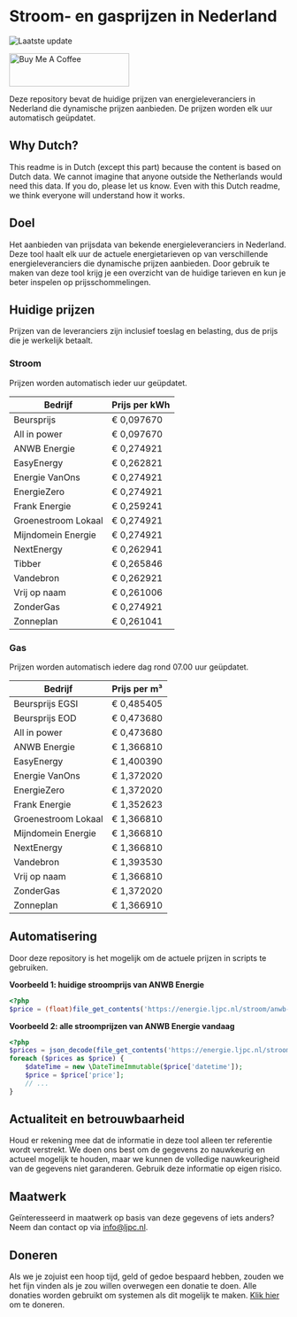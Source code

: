 # Stroom- en gasprijzen in Nederland

![Laatste update](https://img.shields.io/badge/laatste%20update-2025--02--19%2003%3A00%20CET-brightgreen)

<a href="https://www.buymeacoffee.com/Lars-" target="_blank"><img src="https://cdn.buymeacoffee.com/buttons/v2/default-orange.png" alt="Buy Me A Coffee" height="60" style="height: 60px !important;width: 217px !important;" ></a>

Deze repository bevat de huidige prijzen van energieleveranciers in Nederland die dynamische prijzen aanbieden. De prijzen worden elk uur automatisch geüpdatet.

## Why Dutch?

This readme is in Dutch (except this part) because the content is based on Dutch data. We cannot imagine that anyone outside the Netherlands would need this data. If you do, please let us know. Even with this Dutch readme, we think
everyone will understand how it works.

## Doel

Het aanbieden van prijsdata van bekende energieleveranciers in Nederland. Deze tool haalt elk uur de actuele energietarieven op van verschillende energieleveranciers die dynamische prijzen aanbieden. Door gebruik te maken van deze tool
krijg je een overzicht van de huidige tarieven en kun je beter inspelen op prijsschommelingen.

## Huidige prijzen

Prijzen van de leveranciers zijn inclusief toeslag en belasting, dus de prijs die je werkelijk betaalt.

### Stroom

Prijzen worden automatisch ieder uur geüpdatet.

 Bedrijf | Prijs per kWh 
---------|---------------
Beursprijs | € 0,097670
All in power | € 0,097670
ANWB Energie | € 0,274921
EasyEnergy | € 0,262821
Energie VanOns | € 0,274921
EnergieZero | € 0,274921
Frank Energie | € 0,259241
Groenestroom Lokaal | € 0,274921
Mijndomein Energie | € 0,274921
NextEnergy | € 0,262941
Tibber | € 0,265846
Vandebron | € 0,262921
Vrij op naam | € 0,261006
ZonderGas | € 0,274921
Zonneplan | € 0,261041


### Gas

Prijzen worden automatisch iedere dag rond 07.00 uur geüpdatet.

 Bedrijf | Prijs per m³ 
---------|--------------
Beursprijs EGSI | € 0,485405
Beursprijs EOD | € 0,473680
All in power | € 0,473680
ANWB Energie | € 1,366810
EasyEnergy | € 1,400390
Energie VanOns | € 1,372020
EnergieZero | € 1,372020
Frank Energie | € 1,352623
Groenestroom Lokaal | € 1,366810
Mijndomein Energie | € 1,366810
NextEnergy | € 1,366810
Vandebron | € 1,393530
Vrij op naam | € 1,366810
ZonderGas | € 1,372020
Zonneplan | € 1,366910


## Automatisering

Door deze repository is het mogelijk om de actuele prijzen in scripts te gebruiken.

**Voorbeeld 1: huidige stroomprijs van ANWB Energie**

```php
<?php
$price = (float)file_get_contents('https://energie.ljpc.nl/stroom/anwb-energie-nu.txt');

```

**Voorbeeld 2: alle stroomprijzen van ANWB Energie vandaag**

```php
<?php
$prices = json_decode(file_get_contents('https://energie.ljpc.nl/stroom/all-in-power-vandaag.json'),true);
foreach ($prices as $price) {
    $dateTime = new \DateTimeImmutable($price['datetime']);
    $price = $price['price'];
    // ...
}
```

## Actualiteit en betrouwbaarheid

Houd er rekening mee dat de informatie in deze tool alleen ter referentie wordt verstrekt. We doen ons best om de gegevens zo nauwkeurig en actueel mogelijk te houden, maar we kunnen de volledige nauwkeurigheid van de gegevens niet
garanderen. Gebruik deze informatie op eigen risico.

## Maatwerk

Geïnteresseerd in maatwerk op basis van deze gegevens of iets anders? Neem dan contact op
via [info@ljpc.nl](mailto:info@ljpc.nl?subject=Energie%20prijzen).

## Doneren

Als we je zojuist een hoop tijd, geld of gedoe bespaard hebben, zouden we het fijn vinden als je zou willen overwegen een
donatie te doen. Alle donaties worden gebruikt om systemen als dit mogelijk te
maken. [Klik hier](https://www.buymeacoffee.com/Lars-) om te doneren.
